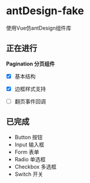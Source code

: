 # antDesign-fake
使用Vue仿antDesign组件库



## 正在进行

**Pagination 分页组件**

- [x] 基本结构

- [x] 边框样式支持

- [ ] 翻页事件回调

  

  



## 已完成

* Button 按钮
* Input 输入框
* Form 表单
* Radio 单选框
* Checkbox 多选框
* Switch 开关